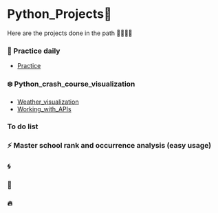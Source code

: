 # Python_Projects:rocket:
Here are the projects done in the path :triangular_flag_on_post::running::muscle::running:  

### :rainbow: Practice daily   
* [Practice](https://github.com/Edwardus666/Python_Projects/Practice)  

### :snowflake: Python_crash_course_visualization  
* [Weather_visualization](https://github.com/Edwardus666/Python_Projects/tree/main/Data_visualization)  
* [Working_with_APIs](https://github.com/Edwardus666/Python_Projects/tree/main/Data_visualization/Working_with_APIs)    

### To do list
### :zap: Master school rank and occurrence analysis (easy usage)
### :cyclone:  
### :ocean:  
### :fire:
